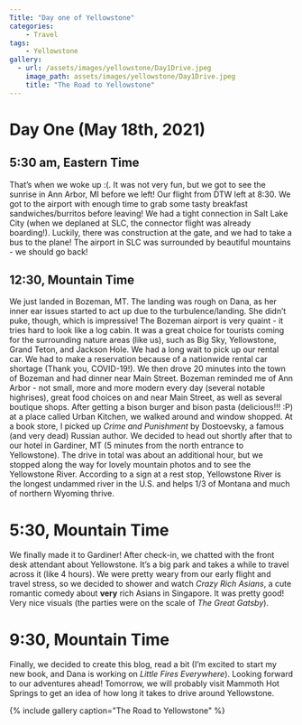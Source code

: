 ```yaml
---
Title: "Day one of Yellowstone"
categories:
    - Travel
tags:
    - Yellowstone
gallery:
  - url: /assets/images/yellowstone/Day1Drive.jpeg
    image_path: assets/images/yellowstone/Day1Drive.jpeg
    title: "The Road to Yellowstone"
---
```

# Day One (May 18th, 2021)
## 5:30 am, Eastern Time
That’s when we woke up :(. It was not very fun, but we got to see the sunrise in Ann Arbor, MI before we left! Our flight from DTW left at 8:30. We got to the airport with enough time to grab some tasty breakfast sandwiches/burritos before leaving! We had a tight connection in Salt Lake City (when we deplaned at SLC, the connector flight was already boarding!). Luckily, there was construction at the gate, and we had to take a bus to the plane! The airport in SLC was surrounded by beautiful mountains - we should go back!

## 12:30, Mountain Time
We just landed in Bozeman, MT. The landing was rough on Dana, as her inner ear issues started to act up due to the turbulence/landing. She didn’t puke, though, which is impressive!
The Bozeman airport is very quaint - it tries hard to look like a log cabin. It was a great choice for tourists coming for the surrounding nature areas (like us), such as Big Sky, Yellowstone, Grand Teton, and Jackson Hole.
We had a long wait to pick up our rental car. We had to make a reservation because of a nationwide rental car shortage (Thank you, COVID-19!). We then drove 20 minutes into the town of Bozeman and had dinner near Main Street. Bozeman reminded me of Ann Arbor - not small, more and more modern every day (several notable highrises), great food choices on and near Main Street, as well as several boutique shops. After getting a bison burger and bison pasta (delicious!!! :P) at a place called Urban Kitchen, we walked around and window shopped. At a book store, I picked up _Crime and Punishment_ by Dostoevsky, a famous (and very dead) Russian author.
We decided to head out shortly after that to our hotel in Gardiner, MT (5 minutes from the north entrance to Yellowstone). The drive in total was about an additional hour, but we stopped along the way for lovely mountain photos and to see the Yellowstone River. According to a sign at a rest stop, Yellowstone River is the longest undammed river in the U.S. and helps 1/3 of Montana and much of northern Wyoming thrive.

# 5:30, Mountain Time
We finally made it to Gardiner! After check-in, we chatted with the front desk attendant about Yellowstone. It’s a big park and takes a while to travel across it (like 4 hours). We were pretty weary from our early flight and travel stress, so we decided to shower and watch _Crazy Rich Asians_, a cute romantic comedy about **very** rich Asians in Singapore. It was pretty good! Very nice visuals (the parties were on the scale of _The Great Gatsby_). 

# 9:30, Mountain Time
Finally, we decided to create this blog, read a bit (I’m excited to start my new book, and Dana is working on _Little Fires Everywhere_). Looking forward to our adventures ahead!
Tomorrow, we will probably visit Mammoth Hot Springs to get an idea of how long it takes to drive around Yellowstone.

{% include gallery caption="The Road to Yellowstone" %}
